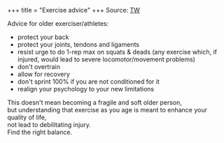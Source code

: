 +++
title = "Exercise advice"
+++
Source: [TW](https://x.com/GuruAnaerobic/status/1794669619334000963)

Advice for older exerciser/athletes:

- protect your back
- protect your joints, tendons and ligaments
- resist urge to do 1-rep max on squats & deads (any exercise which, if injured, would lead to severe locomotor/movement problems)
- don't overtrain
- allow for recovery
- don't sprint 100% if you are not conditioned for it
- realign your psychology to your new limitations

This doesn't mean becoming a fragile and soft older person,  
but understanding that exercise as you age is meant to enhance your quality of life,  
not lead to debilitating injury.  
Find the right balance.
